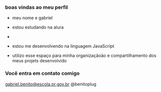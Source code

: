 
### boas vindas ao meu perfil

- meu nome e  gabriel

- estou estudando na alura
-
- estou me desenvolvendo na linguagem JavaScript
- utilizo esse espaço para minha organizaçãoão e compartilhamento dos meus projets desenvolvido

### Você entra em contato comigo 
gabriel.benito@escola.pr.gov.br
@benitoplug
